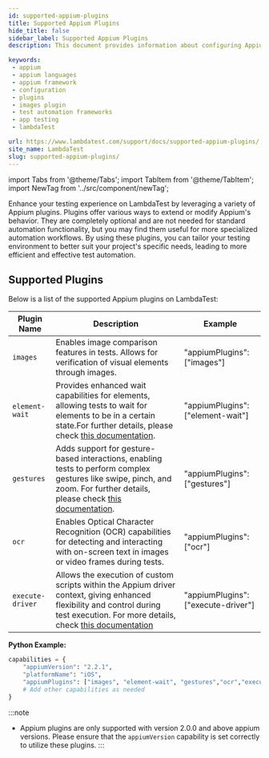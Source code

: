 ```yaml
---
id: supported-appium-plugins
title: Supported Appium Plugins
hide_title: false
sidebar_label: Supported Appium Plugins
description: This document provides information about configuring Appium plugins for tests on the LambdaTest platform and also provides a list of supported plugins.

keywords:
 - appium
 - appium languages
 - appium framework 
 - configuration
 - plugins
 - images plugin
 - test automation frameworks
 - app testing
 - lambdaTest 

url: https://www.lambdatest.com/support/docs/supported-appium-plugins/
site_name: LambdaTest
slug: supported-appium-plugins/
---
```


import Tabs from '@theme/Tabs';
import TabItem from '@theme/TabItem';
import NewTag from '../src/component/newTag';

<script type="application/ld+json"
      dangerouslySetInnerHTML={{ __html: JSON.stringify({
       "@context": "https://schema.org",
        "@type": "BreadcrumbList",
        "itemListElement": [{
          "@type": "ListItem",
          "position": 1,
          "name": "Home",
          "item": "https://www.lambdatest.com"
        },{
          "@type": "ListItem",
          "position": 2,
          "name": "Support",
          "item": "https://www.lambdatest.com/support/docs/"
        },{
          "@type": "ListItem",
          "position": 3,
          "name": "Appium Testing ",
          "item": "https://www.lambdatest.com/support/docs/supported-appium-plugins/"
        }]
      })
    }}
></script>
Enhance your testing experience on LambdaTest by leveraging a variety of Appium plugins. Plugins offer various ways to extend or modify Appium's behavior. They are completely optional and are not needed for standard automation functionality, but you may find them useful for more specialized automation workflows.
By using these plugins, you can tailor your testing environment to better suit your project's specific needs, leading to more efficient and effective test automation.

## Supported Plugins

Below is a list of the supported Appium plugins on LambdaTest:

| Plugin Name |  Description | Example |
|-------------|--------------|---------|
| `images`| Enables image comparison features in tests. Allows for verification of visual elements through images. | "appiumPlugins": ["images"] |
| `element-wait`| Provides enhanced wait capabilities for elements, allowing tests to wait for elements to be in a certain state.For further details, please check [this documentation](https://github.com/AppiumTestDistribution/appium-wait-plugin). | "appiumPlugins": ["element-wait"] |
| `gestures` | Adds support for gesture-based interactions, enabling tests to perform complex gestures like swipe, pinch, and zoom. For further details, please check [this documentation](https://github.com/AppiumTestDistribution/appium-gestures-plugin). | "appiumPlugins": ["gestures"]
| `ocr`| Enables Optical Character Recognition (OCR) capabilities for detecting and interacting with on-screen text in images or video frames during tests. | "appiumPlugins": ["ocr"] |
| `execute-driver`| Allows the execution of custom scripts within the Appium driver context, giving enhanced flexibility and control during test execution. For more details, check [this documentation](https://www.npmjs.com/package/@appium/execute-driver-plugin) | "appiumPlugins": ["execute-driver"] |

**Python Example:**

```python
capabilities = {
    "appiumVersion": "2.2.1",
    "platformName": "iOS",
    "appiumPlugins": ["images", "element-wait", "gestures","ocr","execute-driver"],
    # Add other capabilities as needed
}
```

:::note 
- Appium plugins are only supported with version 2.0.0 and above appium versions. Please ensure that the `appiumVersion` capability is set correctly to utilize these plugins.
:::